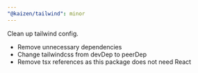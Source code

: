```yaml
---
"@kaizen/tailwind": minor
---
```


Clean up tailwind config.

- Remove unnecessary dependencies
- Change tailwindcss from devDep to peerDep
- Remove tsx references as this package does not need React
